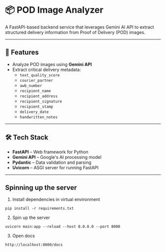 # 📦 POD Image Analyzer

A FastAPI-based backend service that leverages Gemini AI API to extract structured delivery information from Proof of Delivery (POD) images.

---

## 🚀 Features

- Analyze POD images using **Gemini API**
- Extract critical delivery metadata:
  - `text_quality_score`
  - `courier_partner`
  - `awb_number`
  - `recipient_name`
  - `recipient_address`
  - `recipient_signature`
  - `recipient_stamp`
  - `delivery_date`
  - `handwritten_notes`

---

## 🛠️ Tech Stack

- **FastAPI** – Web framework for Python
- **Gemini API** – Google's AI processing model
- **Pydantic** – Data validation and parsing
- **Uvicorn** – ASGI server for running FastAPI

---

## Spinning up the server

1. Install dependencies in virtual environment
```
pip install -r requirements.txt
```
2. Spin up the server
```
uvicorn main:app --reload --host 0.0.0.0 --port 8000
```
3. Open docs
```
http://localhost:8000/docs
```
